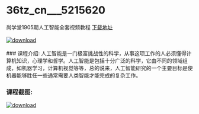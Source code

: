 # 36tz_cn___5215620
尚学堂1905期人工智能全套视频教程
[下载地址](http://www.36tz.cn/article/5215620 "下载地址")
<br/></br>[![download](http://36tz.cn/muke_img/2020_10_2-29-300x201.png "下载地址")](http://www.36tz.cn/article/5215620 "下载地址")
<br/></br>### 课程介绍:
人工智能是一门极富挑战性的科学，从事这项工作的人必须懂得计算机知识，心理学和哲学。人工智能是包括十分广泛的科学，它由不同的领域组成，如机器学习，计算机视觉等等，总的说来，人工智能研究的一个主要目标是使机器能够胜任一些通常需要人类智能才能完成的复杂工作。

### 课程截图:
[![download](http://36tz.cn/muke_img/2020_10_1-33.png "下载地址")](http://www.36tz.cn/article/5215620 "下载地址")
